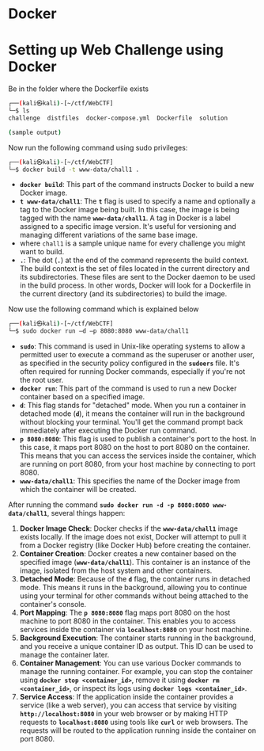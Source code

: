 # Docker

# Setting up Web Challenge using Docker

Be in the folder where the Dockerfile exists

```bash
┌──(kali㉿kali)-[~/ctf/WebCTF]
└─$ ls         
challenge  distfiles  docker-compose.yml  Dockerfile  solution

(sample output)
```

Now run the following command using sudo privileges:

```bash
┌──(kali㉿kali)-[~/ctf/WebCTF]
└─$ docker build -t www-data/chall1 .
```

- **`docker build`**: This part of the command instructs Docker to build a new Docker image.
- **`t www-data/chall1`**: The **`t`** flag is used to specify a name and optionally a tag to the Docker image being built. In this case, the image is being tagged with the name **`www-data/chall1`**. A tag in Docker is a label assigned to a specific image version. It's useful for versioning and managing different variations of the same base image.
- where `chall1` is a sample unique name for every challenge you might want to build.
- **`.`**: The dot (**`.`**) at the end of the command represents the build context. The build context is the set of files located in the current directory and its subdirectories. These files are sent to the Docker daemon to be used in the build process. In other words, Docker will look for a Dockerfile in the current directory (and its subdirectories) to build the image.

Now use the following command which is explained below

```bash
┌──(kali㉿kali)-[~/ctf/WebCTF]
└─$ sudo docker run –d –p 8080:8080 www-data/chall1
```

- **`sudo`**: This command is used in Unix-like operating systems to allow a permitted user to execute a command as the superuser or another user, as specified in the security policy configured in the **`sudoers`** file. It's often required for running Docker commands, especially if you're not the root user.
- **`docker run`**: This part of the command is used to run a new Docker container based on a specified image.
- **`d`**: This flag stands for "detached" mode. When you run a container in detached mode (**`d`**), it means the container will run in the background without blocking your terminal. You'll get the command prompt back immediately after executing the Docker run command.
- **`p 8080:8080`**: This flag is used to publish a container's port to the host. In this case, it maps port 8080 on the host to port 8080 on the container. This means that you can access the services inside the container, which are running on port 8080, from your host machine by connecting to port 8080.
- **`www-data/chall1`**: This specifies the name of the Docker image from which the container will be created.

After running the command **`sudo docker run -d -p 8080:8080 www-data/chall1`**, several things happen:

1. **Docker Image Check**: Docker checks if the **`www-data/chall1`** image exists locally. If the image does not exist, Docker will attempt to pull it from a Docker registry (like Docker Hub) before creating the container.
2. **Container Creation**: Docker creates a new container based on the specified image (**`www-data/chall1`**). This container is an instance of the image, isolated from the host system and other containers.
3. **Detached Mode**: Because of the **`d`** flag, the container runs in detached mode. This means it runs in the background, allowing you to continue using your terminal for other commands without being attached to the container's console.
4. **Port Mapping**: The **`p 8080:8080`** flag maps port 8080 on the host machine to port 8080 in the container. This enables you to access services inside the container via **`localhost:8080`** on your host machine.
5. **Background Execution**: The container starts running in the background, and you receive a unique container ID as output. This ID can be used to manage the container later.
6. **Container Management**: You can use various Docker commands to manage the running container. For example, you can stop the container using **`docker stop <container_id>`**, remove it using **`docker rm <container_id>`**, or inspect its logs using **`docker logs <container_id>`**.
7. **Service Access**: If the application inside the container provides a service (like a web server), you can access that service by visiting **`http://localhost:8080`** in your web browser or by making HTTP requests to **`localhost:8080`** using tools like **`curl`** or web browsers. The requests will be routed to the application running inside the container on port 8080.